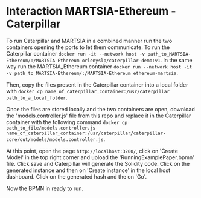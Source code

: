 # Interaction MARTSIA-Ethereum - Caterpillar

To run Caterpillar and MARTSIA in a combined manner run the two containers opening the ports to let them 
communicate. To run the Caterpillar container `docker run -it --network host -v path_to_MARTSIA-Ethereum/:/MARTSIA-Ethereum orlenyslp/caterpillar-demo:v1`. 
In the same way run the MARTSIA_Ethereum container `docker run --network host -it -v path_to_MARTSIA-Ethereum/:/MARTSIA-Ethereum ethereum-martsia`.

Then, copy the files present in the Caterpillar container into a local folder with `docker cp name_of_caterpillar_container:/usr/caterpillar path_to_a_local_folder`.

Once the files are stored locally and the two containers are open, download the 'models.controller.js' file from this repo and replace it in the Caterpillar
container with the following command `docker cp path_to_file/models.controller.js name_of_caterpillar_container:/usr/caterpillar/caterpillar-core/out/models/models.controller.js`.

At this point, open the page `http://localhost:3200/`, click on 'Create Model' in the top right corner and upload the 
'RunningExamplePaper.bpmn' file. Click save and Caterpillar will generate the Solidity code. Click on the generated instance
and then on 'Create instance' in the local host dashboard. Click on the generated hash and the on 'Go'. 

Now the BPMN in ready to run.
